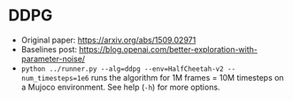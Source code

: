 # DDPG

- Original paper: https://arxiv.org/abs/1509.02971
- Baselines post: https://blog.openai.com/better-exploration-with-parameter-noise/
- `python ../runner.py --alg=ddpg --env=HalfCheetah-v2 --num_timesteps=1e6` runs the algorithm for 1M frames = 10M timesteps on a Mujoco environment. See help (`-h`) for more options.

